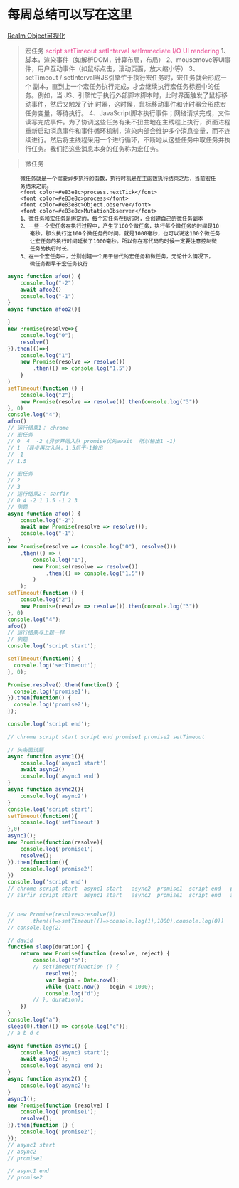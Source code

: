 # 每周总结可以写在这里

[Realm Object可视化](https://codesandbox.io/s/little-lake-31s9r?file=/index.html)

>宏任务
        <font color=#e83e8c>script</font>
        <font color=#e83e8c>setTimeout</font>
        <font color=#e83e8c>setInterval</font>
        <font color=#e83e8c>setImmediate</font>
        <font color=#e83e8c>I/O</font>
        <font color=#e83e8c>UI rendering</font>
        1、脚本，渲染事件（如解析DOM，计算布局，布局）
        2、mousemove等UI事件，用户互动事件（如鼠标点击，滚动页面，放大缩小等）
        3、setTimeout / setInterval当JS引擎忙于执行宏任务时，宏任务就会形成一个
        副本，直到上一个宏任务执行完成，才会继续执行宏任务标题中的任务。例如，当
        JS、引擎忙于执行外部脚本脚本时，此时界面触发了鼠标移动事件，然后又触发了计
        时器，这时候，鼠标移动事件和计时器会形成宏任务变量，等待执行。
        4、JavaScript脚本执行事件；网络请求完成，文件读写完成事件。为了协调这些任务有条不扭曲地在主线程上执行，页面进程重新启动消息事件和事件循环机制，渲染内部会维护多个消息变量，而不连续进行。然后将主线程采用一个进行循环，不断地从这些任务中取任务并执行任务。我们把这些消息本身的任务称为宏任务。

>微任务

        微任务就是一个需要异步执行的函数，执行时机是在主函数执行结束之后，当前宏任
        务结束之前。
        <font color=#e83e8c>process.nextTick</font>
        <font color=#e83e8c>process</font>
        <font color=#e83e8c>Object.observe</font>
        <font color=#e83e8c>MutationObserver</font>
        1、微任务和宏任务是绑定的，每个宏任务在执行时，会创建自己的微任务副本
        2、一些一个宏任务在执行过程中，产生了100个微任务，执行每个微任务的时间是10
           毫秒，那么执行这100个微任务的时间。就是1000毫秒，也可以说这100个微任务
           让宏任务的执行时间延长了1000毫秒。所以你在写代码的时候一定要注意控制微
           任务的执行时长。
        3、在一个宏任务中，分别创建一个用于替代的宏任务和微任务，无论什么情况下，
           微任务都早于宏任务执行

```js
async function afoo() {
    console.log("-2")
    await afoo2()
    console.log("-1")
}
async function afoo2(){

}
new Promise(resolve=>{
    console.log("0");
    resolve()
}).then(()=>{
    console.log("1")
    new Promise(resolve => resolve())
        .then(() => console.log("1.5"))
    }
)
setTimeout(function () {
    console.log("2");
    new Promise(resolve => resolve()).then(console.log("3"))
}, 0)
console.log("4");
afoo()
// 运行结果1： chrome
// 宏任务
// 0  4  -2 (异步开始入队 promise优先await  所以输出1 -1)
// 1 （异步再次入队，1.5后于-1输出
// -1
// 1.5

// 宏任务
// 2
// 3
// 运行结果2： sarfir
// 0 4 -2 1 1.5 -1 2 3
// 例题
async function afoo() {
    console.log("-2")
    await new Promise(resolve => resolve());
    console.log("-1")
}
new Promise(resolve => (console.log("0"), resolve()))
    .then(() => (
        console.log("1"),
        new Promise(resolve => resolve())
            .then(() => console.log("1.5"))
        )
    );
setTimeout(function () {
    console.log("2");
    new Promise(resolve => resolve()).then(console.log("3"))
}, 0)
console.log("4");
afoo()
// 运行结果与上题一样
// 例题
console.log('script start');

setTimeout(function() {
  console.log('setTimeout');
}, 0);

Promise.resolve().then(function() {
  console.log('promise1');
}).then(function() {
  console.log('promise2');
});

console.log('script end');

// chrome script start script end promise1 promise2 setTimeout

// 头条面试题
async function async1(){
    console.log('async1 start')
    await async2()
    console.log('async1 end')
}
async function async2(){
    console.log('async2')
}
console.log('script start')
setTimeout(function(){
    console.log('setTimeout') 
},0)  
async1();
new Promise(function(resolve){
    console.log('promise1')
    resolve();
}).then(function(){
    console.log('promise2')
})
console.log('script end')
// chrome script start  async1 start   async2  promise1  script end   promise2  async1 end  setTimeout
// sarfir script start  async1 start   async2  promise1  script end   async1 end  promise2  setTimeout


// new Promise(resolve=>resolve())
//     .then(()=>setTimeout(()=>console.log(1),1000),console.log(0))
// console.log(2)

// david
function sleep(duration) {
    return new Promise(function (resolve, reject) {
        console.log("b");
        // setTimeout(function () {
            resolve();
            var begin = Date.now();
            while (Date.now() - begin < 1000);
            console.log("d");
        // }, duration);
    })
}
console.log("a");
sleep(0).then(() => console.log("c"));
// a b d c

async function async1() {
    console.log('async1 start');
    await async2();
    console.log('async1 end');
}
async function async2() {
    console.log('async2');
}
async1();
new Promise(function (resolve) {
    console.log('promise1');
    resolve();
}).then(function () {
    console.log('promise2');
});
// async1 start
// async2
// promise1

// async1 end
// promise2
```
